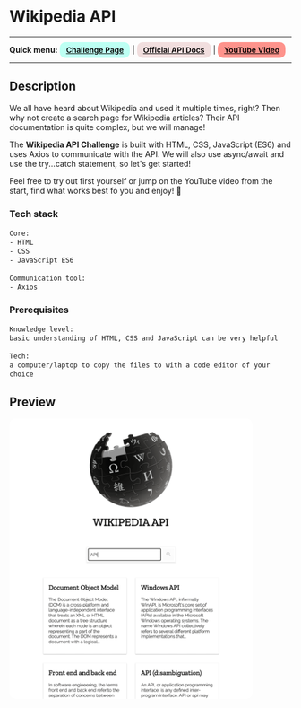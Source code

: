 # Wikipedia API

---

<div>
<b>Quick menu:</b>
<a href="https://theultimateapichallenge.com/wikipedia-api" target="_blank" rel="noopener noreferrer"
    style="padding:0.35rem 0.7rem;
    color: black;
    background: #BDFFF3;
    border-radius:10px;
    font-size:0.85rem;
    font-weight:600;">Challenge Page</a> |
<a href="https://www.mediawiki.org/wiki/API:Main_page" target="_blank" rel="noopener noreferrer"
    style="padding:0.35rem 0.7rem;
    color: black;
    background: #F1DEDE;
    border-radius:10px;
    font-size:0.85rem;
    font-weight:600;">Official API Docs</a> |
<a href="https://www.youtube.com/watch?v=yqwHxAH1xrw" target="_blank" rel="noopener noreferrer"
    style="padding:0.35rem 0.7rem;
    color: black;
    background: #FE938C;
    border-radius:10px;
    font-size:0.85rem;
    font-weight:600;">YouTube Video</a> 
</div>

---

## Description

<p>We all have heard about Wikipedia and used it multiple times, right? Then why not create a search page for Wikipedia articles? Their API documentation is quite complex, but we will manage!</p>

<p>The <b>Wikipedia API Challenge</b> is built with HTML, CSS, JavaScript (ES6) and uses Axios to communicate with the API. We will also use async/await and use the try...catch statement, so let's get started!</p>

<p>Feel free to try out first yourself or jump on the YouTube video from the start, find what works best fo you and enjoy! 🐣
</p>

### Tech stack

```
Core:
- HTML
- CSS
- JavaScript ES6

Communication tool:
- Axios
```

### Prerequisites

```
Knowledge level:
basic understanding of HTML, CSS and JavaScript can be very helpful

Tech:
a computer/laptop to copy the files to with a code editor of your choice
```

## Preview

<img src="/preview.png" height="500" style="border-radius:10px;margin-bottom:1rem;" />
